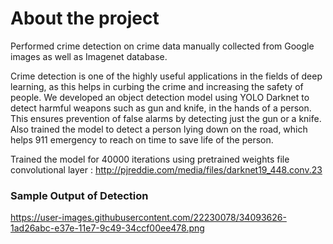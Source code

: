 # About the project
Performed crime detection on crime data manually collected from Google images as well as Imagenet database. 

Crime detection is one of the highly useful applications in the fields of deep learning, as this helps in curbing the crime and increasing the safety of people. We developed an object detection model using YOLO Darknet to detect harmful weapons such as gun and knife, in the hands of a person. This ensures prevention of false alarms by detecting just the gun or a knife. Also trained the model to detect a person lying down on the road, which helps 911 emergency to reach on time to save life of the person.  

Trained the model for 40000 iterations using pretrained weights file convolutional layer :  http://pjreddie.com/media/files/darknet19_448.conv.23

### Sample Output of Detection

https://user-images.githubusercontent.com/22230078/34093626-1ad26abc-e37e-11e7-9c49-34ccf00ee478.png
